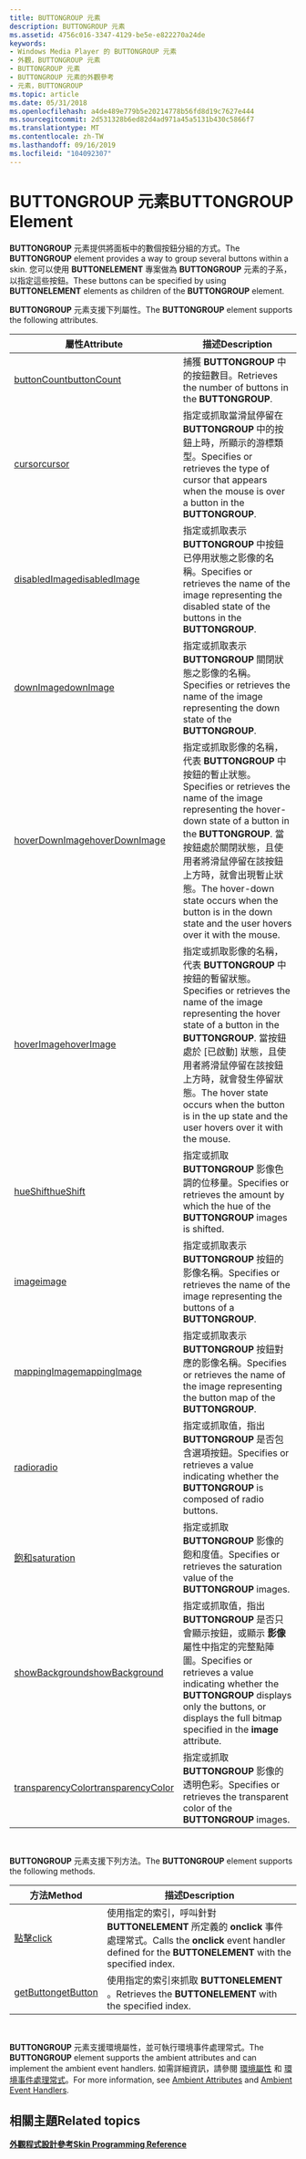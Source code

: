 ```yaml
---
title: BUTTONGROUP 元素
description: BUTTONGROUP 元素
ms.assetid: 4756c016-3347-4129-be5e-e822270a24de
keywords:
- Windows Media Player 的 BUTTONGROUP 元素
- 外觀，BUTTONGROUP 元素
- BUTTONGROUP 元素
- BUTTONGROUP 元素的外觀參考
- 元素，BUTTONGROUP
ms.topic: article
ms.date: 05/31/2018
ms.openlocfilehash: a4de489e779b5e20214778b56fd8d19c7627e444
ms.sourcegitcommit: 2d531328b6ed82d4ad971a45a5131b430c5866f7
ms.translationtype: MT
ms.contentlocale: zh-TW
ms.lasthandoff: 09/16/2019
ms.locfileid: "104092307"
---
```

# <a name="buttongroup-element"></a><span data-ttu-id="3d768-108">BUTTONGROUP 元素</span><span class="sxs-lookup"><span data-stu-id="3d768-108">BUTTONGROUP Element</span></span>

<span data-ttu-id="3d768-109">**BUTTONGROUP** 元素提供將面板中的數個按鈕分組的方式。</span><span class="sxs-lookup"><span data-stu-id="3d768-109">The **BUTTONGROUP** element provides a way to group several buttons within a skin.</span></span> <span data-ttu-id="3d768-110">您可以使用 **BUTTONELEMENT** 專案做為 **BUTTONGROUP** 元素的子系，以指定這些按鈕。</span><span class="sxs-lookup"><span data-stu-id="3d768-110">These buttons can be specified by using **BUTTONELEMENT** elements as children of the **BUTTONGROUP** element.</span></span>

<span data-ttu-id="3d768-111">**BUTTONGROUP** 元素支援下列屬性。</span><span class="sxs-lookup"><span data-stu-id="3d768-111">The **BUTTONGROUP** element supports the following attributes.</span></span>



| <span data-ttu-id="3d768-112">屬性</span><span class="sxs-lookup"><span data-stu-id="3d768-112">Attribute</span></span>                                              | <span data-ttu-id="3d768-113">描述</span><span class="sxs-lookup"><span data-stu-id="3d768-113">Description</span></span>                                                                                                                                                                                                                     |
|--------------------------------------------------------|---------------------------------------------------------------------------------------------------------------------------------------------------------------------------------------------------------------------------------|
| [<span data-ttu-id="3d768-114">buttonCount</span><span class="sxs-lookup"><span data-stu-id="3d768-114">buttonCount</span></span>](buttongroup-buttoncount.md)             | <span data-ttu-id="3d768-115">捕獲 **BUTTONGROUP** 中的按鈕數目。</span><span class="sxs-lookup"><span data-stu-id="3d768-115">Retrieves the number of buttons in the **BUTTONGROUP**.</span></span>                                                                                                                                                                         |
| [<span data-ttu-id="3d768-116">cursor</span><span class="sxs-lookup"><span data-stu-id="3d768-116">cursor</span></span>](buttongroup-cursor.md)                       | <span data-ttu-id="3d768-117">指定或抓取當滑鼠停留在 **BUTTONGROUP** 中的按鈕上時，所顯示的游標類型。</span><span class="sxs-lookup"><span data-stu-id="3d768-117">Specifies or retrieves the type of cursor that appears when the mouse is over a button in the **BUTTONGROUP**.</span></span>                                                                                                                  |
| [<span data-ttu-id="3d768-118">disabledImage</span><span class="sxs-lookup"><span data-stu-id="3d768-118">disabledImage</span></span>](buttongroup-disabledimage.md)         | <span data-ttu-id="3d768-119">指定或抓取表示 **BUTTONGROUP** 中按鈕已停用狀態之影像的名稱。</span><span class="sxs-lookup"><span data-stu-id="3d768-119">Specifies or retrieves the name of the image representing the disabled state of the buttons in the **BUTTONGROUP**.</span></span>                                                                                                             |
| [<span data-ttu-id="3d768-120">downImage</span><span class="sxs-lookup"><span data-stu-id="3d768-120">downImage</span></span>](buttongroup-downimage.md)                 | <span data-ttu-id="3d768-121">指定或抓取表示 **BUTTONGROUP** 關閉狀態之影像的名稱。</span><span class="sxs-lookup"><span data-stu-id="3d768-121">Specifies or retrieves the name of the image representing the down state of the **BUTTONGROUP**.</span></span>                                                                                                                                |
| [<span data-ttu-id="3d768-122">hoverDownImage</span><span class="sxs-lookup"><span data-stu-id="3d768-122">hoverDownImage</span></span>](buttongroup-hoverdownimage.md)       | <span data-ttu-id="3d768-123">指定或抓取影像的名稱，代表 **BUTTONGROUP** 中按鈕的暫止狀態。</span><span class="sxs-lookup"><span data-stu-id="3d768-123">Specifies or retrieves the name of the image representing the hover-down state of a button in the **BUTTONGROUP**.</span></span> <span data-ttu-id="3d768-124">當按鈕處於關閉狀態，且使用者將滑鼠停留在該按鈕上方時，就會出現暫止狀態。</span><span class="sxs-lookup"><span data-stu-id="3d768-124">The hover-down state occurs when the button is in the down state and the user hovers over it with the mouse.</span></span> |
| [<span data-ttu-id="3d768-125">hoverImage</span><span class="sxs-lookup"><span data-stu-id="3d768-125">hoverImage</span></span>](buttongroup-hoverimage.md)               | <span data-ttu-id="3d768-126">指定或抓取影像的名稱，代表 **BUTTONGROUP** 中按鈕的暫留狀態。</span><span class="sxs-lookup"><span data-stu-id="3d768-126">Specifies or retrieves the name of the image representing the hover state of a button in the **BUTTONGROUP**.</span></span> <span data-ttu-id="3d768-127">當按鈕處於 [已啟動] 狀態，且使用者將滑鼠停留在該按鈕上方時，就會發生停留狀態。</span><span class="sxs-lookup"><span data-stu-id="3d768-127">The hover state occurs when the button is in the up state and the user hovers over it with the mouse.</span></span>             |
| [<span data-ttu-id="3d768-128">hueShift</span><span class="sxs-lookup"><span data-stu-id="3d768-128">hueShift</span></span>](buttongroup-hueshift.md)                   | <span data-ttu-id="3d768-129">指定或抓取 **BUTTONGROUP** 影像色調的位移量。</span><span class="sxs-lookup"><span data-stu-id="3d768-129">Specifies or retrieves the amount by which the hue of the **BUTTONGROUP** images is shifted.</span></span>                                                                                                                                    |
| [<span data-ttu-id="3d768-130">image</span><span class="sxs-lookup"><span data-stu-id="3d768-130">image</span></span>](buttongroup-image.md)                         | <span data-ttu-id="3d768-131">指定或抓取表示 **BUTTONGROUP** 按鈕的影像名稱。</span><span class="sxs-lookup"><span data-stu-id="3d768-131">Specifies or retrieves the name of the image representing the buttons of a **BUTTONGROUP**.</span></span>                                                                                                                                     |
| [<span data-ttu-id="3d768-132">mappingImage</span><span class="sxs-lookup"><span data-stu-id="3d768-132">mappingImage</span></span>](buttongroup-mappingimage.md)           | <span data-ttu-id="3d768-133">指定或抓取表示 **BUTTONGROUP** 按鈕對應的影像名稱。</span><span class="sxs-lookup"><span data-stu-id="3d768-133">Specifies or retrieves the name of the image representing the button map of the **BUTTONGROUP**.</span></span>                                                                                                                                |
| [<span data-ttu-id="3d768-134">radio</span><span class="sxs-lookup"><span data-stu-id="3d768-134">radio</span></span>](buttongroup-radio.md)                         | <span data-ttu-id="3d768-135">指定或抓取值，指出 **BUTTONGROUP** 是否包含選項按鈕。</span><span class="sxs-lookup"><span data-stu-id="3d768-135">Specifies or retrieves a value indicating whether the **BUTTONGROUP** is composed of radio buttons.</span></span>                                                                                                                             |
| [<span data-ttu-id="3d768-136">飽和</span><span class="sxs-lookup"><span data-stu-id="3d768-136">saturation</span></span>](buttongroup-saturation.md)               | <span data-ttu-id="3d768-137">指定或抓取 **BUTTONGROUP** 影像的飽和度值。</span><span class="sxs-lookup"><span data-stu-id="3d768-137">Specifies or retrieves the saturation value of the **BUTTONGROUP** images.</span></span>                                                                                                                                                      |
| [<span data-ttu-id="3d768-138">showBackground</span><span class="sxs-lookup"><span data-stu-id="3d768-138">showBackground</span></span>](buttongroup-showbackground.md)       | <span data-ttu-id="3d768-139">指定或抓取值，指出 **BUTTONGROUP** 是否只會顯示按鈕，或顯示 **影像** 屬性中指定的完整點陣圖。</span><span class="sxs-lookup"><span data-stu-id="3d768-139">Specifies or retrieves a value indicating whether the **BUTTONGROUP** displays only the buttons, or displays the full bitmap specified in the **image** attribute.</span></span>                                                              |
| [<span data-ttu-id="3d768-140">transparencyColor</span><span class="sxs-lookup"><span data-stu-id="3d768-140">transparencyColor</span></span>](buttongroup-transparencycolor.md) | <span data-ttu-id="3d768-141">指定或抓取 **BUTTONGROUP** 影像的透明色彩。</span><span class="sxs-lookup"><span data-stu-id="3d768-141">Specifies or retrieves the transparent color of the **BUTTONGROUP** images.</span></span>                                                                                                                                                     |



 

<span data-ttu-id="3d768-142">**BUTTONGROUP** 元素支援下列方法。</span><span class="sxs-lookup"><span data-stu-id="3d768-142">The **BUTTONGROUP** element supports the following methods.</span></span>



| <span data-ttu-id="3d768-143">方法</span><span class="sxs-lookup"><span data-stu-id="3d768-143">Method</span></span>                                 | <span data-ttu-id="3d768-144">描述</span><span class="sxs-lookup"><span data-stu-id="3d768-144">Description</span></span>                                                                                     |
|----------------------------------------|-------------------------------------------------------------------------------------------------|
| [<span data-ttu-id="3d768-145">點擊</span><span class="sxs-lookup"><span data-stu-id="3d768-145">click</span></span>](buttongroup-click.md)         | <span data-ttu-id="3d768-146">使用指定的索引，呼叫針對 **BUTTONELEMENT** 所定義的 **onclick** 事件處理常式。</span><span class="sxs-lookup"><span data-stu-id="3d768-146">Calls the **onclick** event handler defined for the **BUTTONELEMENT** with the specified index.</span></span> |
| [<span data-ttu-id="3d768-147">getButton</span><span class="sxs-lookup"><span data-stu-id="3d768-147">getButton</span></span>](buttongroup-getbutton.md) | <span data-ttu-id="3d768-148">使用指定的索引來抓取 **BUTTONELEMENT** 。</span><span class="sxs-lookup"><span data-stu-id="3d768-148">Retrieves the **BUTTONELEMENT** with the specified index.</span></span>                                       |



 

<span data-ttu-id="3d768-149">**BUTTONGROUP** 元素支援環境屬性，並可執行環境事件處理常式。</span><span class="sxs-lookup"><span data-stu-id="3d768-149">The **BUTTONGROUP** element supports the ambient attributes and can implement the ambient event handlers.</span></span> <span data-ttu-id="3d768-150">如需詳細資訊，請參閱 [環境屬性](ambient-attributes.md) 和 [環境事件處理常式](ambient-event-handlers.md)。</span><span class="sxs-lookup"><span data-stu-id="3d768-150">For more information, see [Ambient Attributes](ambient-attributes.md) and [Ambient Event Handlers](ambient-event-handlers.md).</span></span>

## <a name="related-topics"></a><span data-ttu-id="3d768-151">相關主題</span><span class="sxs-lookup"><span data-stu-id="3d768-151">Related topics</span></span>

<dl> <dt>

[<span data-ttu-id="3d768-152">**外觀程式設計參考**</span><span class="sxs-lookup"><span data-stu-id="3d768-152">**Skin Programming Reference**</span></span>](skin-programming-reference.md)
</dt> </dl>

 

 




